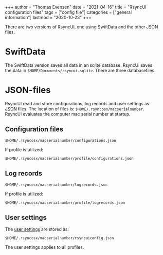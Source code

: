 +++
author = "Thomas Evensen"
date = "2021-04-16"
title =  "RsyncUI configuration files"
tags = ["config file"]
categories = ["general information"]
lastmod = "2020-10-23"
+++

There are two versions of RsyncUI, one using SwiftData and the other JSON files. 

# SwiftData

The SwiftData version saves all data in an sqlite database. RsyncUI saves the data in `$HOME/Documents/rsyncui.sqlite`. There are three databasefiles.

# JSON-files

RsyncUI read and store configurations, log records and user settings as [JSON](https://en.wikipedia.org/wiki/JSON) files. The location of files is: `$HOME/.rsyncosx/macserialnumber`. RsyncUI evaluates the computer mac serial number at startup. 

## Configuration files

`$HOME/.rsyncosx/macserialnumber/configurations.json`

If profile is utilized:

`$HOME/.rsyncosx/macserialnumber/profile/configurations.json`

## Log records

`$HOME/.rsyncosx/macserialnumber/logrecords.json`

If profile is utilized:

`$HOME/.rsyncosx/macserialnumber/profile/logrecords.json`

## User settings

The [user settings](/post/settings/) are stored as:

`$HOME/.rsyncosx/macserialnumber/rsyncuiconfig.json`

The user settings applies to all profiles.
